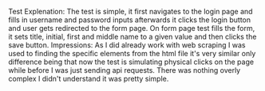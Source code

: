 Test Explenation:
The test is simple, it first navigates to the login page and fills in username and password inputs
afterwards it clicks the login button and user gets redirected to the form page.
On form page test fills the form, it sets title, initial, first and middle name to a given value and then clicks the save button.
Impressions:
As I did already work with web scraping I was used to finding the specific elements from the html file it's very similar only difference being that now the test is simulating physical clicks on the page while before I was just sending api requests. There was nothing overly complex I didn't understand it was pretty simple.